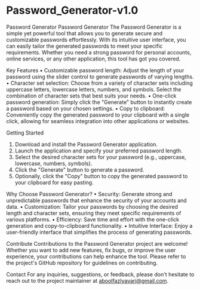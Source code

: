 # Password_Generator-v1.0
Password Generator
Password Generator
The Password Generator is a simple yet powerful tool that allows you to generate secure and customizable passwords effortlessly. With its intuitive user interface, you can easily tailor the generated passwords to meet your specific requirements. Whether you need a strong password for personal accounts, online services, or any other application, this tool has got you covered.

Key Features
•	Customizable password length: Adjust the length of your password using the slider control to generate passwords of varying lengths.
•	Character set selection: Choose from a variety of character sets including uppercase letters, lowercase letters, numbers, and symbols. Select the combination of character sets that best suits your needs.
•	One-click password generation: Simply click the "Generate" button to instantly create a password based on your chosen settings.
•	Copy to clipboard: Conveniently copy the generated password to your clipboard with a single click, allowing for seamless integration into other applications or websites.

Getting Started
1.	Download and install the Password Generator application.
2.	Launch the application and specify your preferred password length.
3.	Select the desired character sets for your password (e.g., uppercase, lowercase, numbers, symbols).
4.	Click the "Generate" button to generate a password.
5.	Optionally, click the "Copy" button to copy the generated password to your clipboard for easy pasting.

Why Choose Password Generator?
•	Security: Generate strong and unpredictable passwords that enhance the security of your accounts and data.
•	Customization: Tailor your passwords by choosing the desired length and character sets, ensuring they meet specific requirements of various platforms.
•	Efficiency: Save time and effort with the one-click generation and copy-to-clipboard functionality.
•	Intuitive Interface: Enjoy a user-friendly interface that simplifies the process of generating passwords.


Contribute
Contributions to the Password Generator project are welcome! Whether you want to add new features, fix bugs, or improve the user experience, your contributions can help enhance the tool. Please refer to the project's GitHub repository for guidelines on contributing.

Contact
For any inquiries, suggestions, or feedback, please don't hesitate to reach out to the project maintainer at aboolfazlyavari@gmail.com.

